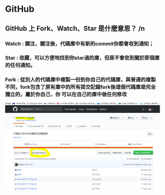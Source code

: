 # GitHub
## GitHub 上 Fork、Watch、Star 是什麼意思？ /n
### Watch : 關注，關注後，代碼庫中有新的commit你都會收到通知；
### Star : 收藏，可以方便地找到你star過的庫，但是不會收到關於那個庫的任何通知。  
### Fork : 從別人的代碼庫中複製一份到你自己的代碼庫，與普通的複製不同，fork包含了原有庫中的所有提交記錄fork後這個代碼庫是完全獨立的，屬於你自己，你               可以在自己的庫中做任何修改

![](git_1.png)


